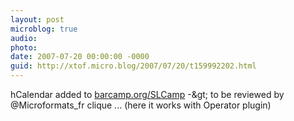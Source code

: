 ```yaml
---
layout: post
microblog: true
audio: 
photo: 
date: 2007-07-20 00:00:00 -0000
guid: http://xtof.micro.blog/2007/07/20/t159992202.html
---
```

hCalendar added to [barcamp.org/SLCamp](http://barcamp.org/SLCamp) -&amp;gt; to be reviewed by @Microformats_fr clique ... (here it works with Operator plugin)
